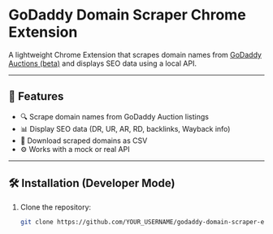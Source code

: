 # GoDaddy Domain Scraper Chrome Extension

A lightweight Chrome Extension that scrapes domain names from [GoDaddy Auctions (beta)](https://auctions.godaddy.com/beta) and displays SEO data using a local API.

---

## 🚀 Features

- 🔍 Scrape domain names from GoDaddy Auction listings
- 📊 Display SEO data (DR, UR, AR, RD, backlinks, Wayback info)
- 📁 Download scraped domains as CSV
- ⚙️ Works with a mock or real API

---

## 🛠 Installation (Developer Mode)

1. Clone the repository:

   ```bash
   git clone https://github.com/YOUR_USERNAME/godaddy-domain-scraper-extension.git
   ```
